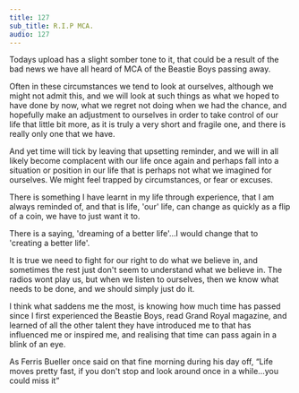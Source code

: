 ```yaml
---
title: 127
sub_title: R.I.P MCA.
audio: 127
---
```


Todays upload has a slight somber tone to it, that could be a result of the bad news we have all heard of MCA of the Beastie Boys passing away.

Often in these circumstances we tend to look at ourselves, although we might not admit this, and we will look at such things as what we hoped to have done by now, what we regret not doing when we had the chance, and hopefully make an adjustment to ourselves in order to take control of our life that little bit more, as it is truly a very short and fragile one, and there is really only one that we have.

And yet time will tick by leaving that upsetting reminder, and we will in all likely become complacent with our life once again and perhaps fall into a situation or position in our life that is perhaps not what we imagined for ourselves. We might feel trapped by circumstances, or fear or excuses.

There is something I have learnt in my life through experience, that I am always reminded of, and that is life, 'our' life, can change as quickly as a flip of a coin, we have to just want it to. 

There is a saying, 'dreaming of a better life'…I would change that to 'creating a better life'.

It is true we need to fight for our right to do what we believe in, and sometimes the rest just don't seem to understand what we believe in. The radios wont play us, but when we listen to ourselves, then we know what needs to be done, and we should simply just do it.

I think what saddens me the most, is knowing how much time has passed since I first experienced the Beastie Boys, read Grand Royal magazine, and learned of all the other talent they have introduced me to that has influenced me or inspired me, and realising that time can pass again in a blink of an eye. 

As Ferris Bueller once said on that fine morning during his day off, “Life moves pretty fast, if you don't stop and look around once in a while…you could miss it”